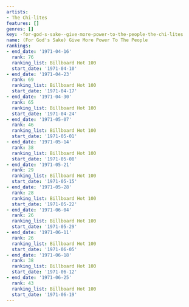 ```yaml
---
artists:
- The Chi-lites
features: []
genres: []
key: -for-god-s-sake--give-more-power-to-the-people-the-chi-lites
name: (For God's Sake) Give More Power To The People
rankings:
- end_date: '1971-04-16'
  rank: 76
  ranking_list: Billboard Hot 100
  start_date: '1971-04-10'
- end_date: '1971-04-23'
  rank: 69
  ranking_list: Billboard Hot 100
  start_date: '1971-04-17'
- end_date: '1971-04-30'
  rank: 65
  ranking_list: Billboard Hot 100
  start_date: '1971-04-24'
- end_date: '1971-05-07'
  rank: 46
  ranking_list: Billboard Hot 100
  start_date: '1971-05-01'
- end_date: '1971-05-14'
  rank: 38
  ranking_list: Billboard Hot 100
  start_date: '1971-05-08'
- end_date: '1971-05-21'
  rank: 29
  ranking_list: Billboard Hot 100
  start_date: '1971-05-15'
- end_date: '1971-05-28'
  rank: 28
  ranking_list: Billboard Hot 100
  start_date: '1971-05-22'
- end_date: '1971-06-04'
  rank: 26
  ranking_list: Billboard Hot 100
  start_date: '1971-05-29'
- end_date: '1971-06-11'
  rank: 26
  ranking_list: Billboard Hot 100
  start_date: '1971-06-05'
- end_date: '1971-06-18'
  rank: 38
  ranking_list: Billboard Hot 100
  start_date: '1971-06-12'
- end_date: '1971-06-25'
  rank: 43
  ranking_list: Billboard Hot 100
  start_date: '1971-06-19'
---
```


